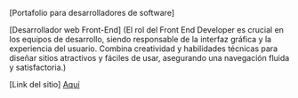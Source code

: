 [Portafolio para desarrolladores de software]


[Desarrollador web Front-End]
(El rol del Front End Developer es crucial en los equipos de desarrollo, siendo responsable de la interfaz
gráfica y la experiencia del usuario. Combina creatividad y habilidades técnicas para diseñar sitios atractivos
y fáciles de usar, asegurando una navegación fluida y satisfactoria.)

[Link del sitio]
[Aquí](https://portafolio-victor-romero.netlify.app/)
